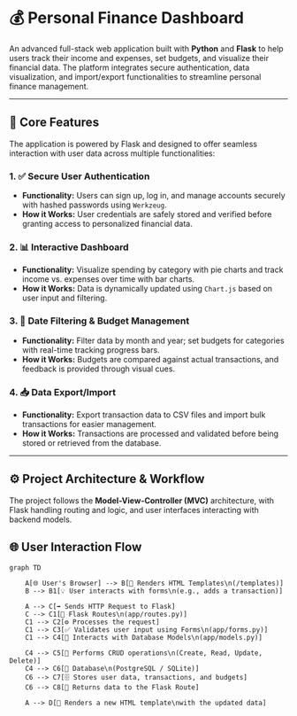 # 💰 Personal Finance Dashboard

An advanced full-stack web application built with **Python** and **Flask** to help users track their income and expenses, set budgets, and visualize their financial data. The platform integrates secure authentication, data visualization, and import/export functionalities to streamline personal finance management.

---

## 🚀 Core Features

The application is powered by Flask and designed to offer seamless interaction with user data across multiple functionalities:

### 1. ✅ Secure User Authentication
- **Functionality:** Users can sign up, log in, and manage accounts securely with hashed passwords using `Werkzeug`.
- **How it Works:** User credentials are safely stored and verified before granting access to personalized financial data.

### 2. 📊 Interactive Dashboard
- **Functionality:** Visualize spending by category with pie charts and track income vs. expenses over time with bar charts.
- **How it Works:** Data is dynamically updated using `Chart.js` based on user input and filtering.

### 3. 📅 Date Filtering & Budget Management
- **Functionality:** Filter data by month and year; set budgets for categories with real-time tracking progress bars.
- **How it Works:** Budgets are compared against actual transactions, and feedback is provided through visual cues.

### 4. 📥 Data Export/Import
- **Functionality:** Export transaction data to CSV files and import bulk transactions for easier management.
- **How it Works:** Transactions are processed and validated before being stored or retrieved from the database.

---

## ⚙️ Project Architecture & Workflow

The project follows the **Model-View-Controller (MVC)** architecture, with Flask handling routing and logic, and user interfaces interacting with backend models.

## 🌐 User Interaction Flow

```mermaid
graph TD

    A[🌐 User's Browser] --> B[📄 Renders HTML Templates\n(/templates)]
    B --> B1[💡 User interacts with forms\n(e.g., adds a transaction)]

    A --> C[➡ Sends HTTP Request to Flask]
    C --> C1[🔁 Flask Routes\n(app/routes.py)]
    C1 --> C2[⚙️ Processes the request]
    C1 --> C3[✅ Validates user input using Forms\n(app/forms.py)]
    C1 --> C4[🔄 Interacts with Database Models\n(app/models.py)]

    C4 --> C5[📂 Performs CRUD operations\n(Create, Read, Update, Delete)]
    C4 --> C6[💾 Database\n(PostgreSQL / SQLite)]
    C6 --> C7[🗄️ Stores user data, transactions, and budgets]
    C6 --> C8[🔁 Returns data to the Flask Route]

    A --> D[📄 Renders a new HTML template\nwith the updated data]

